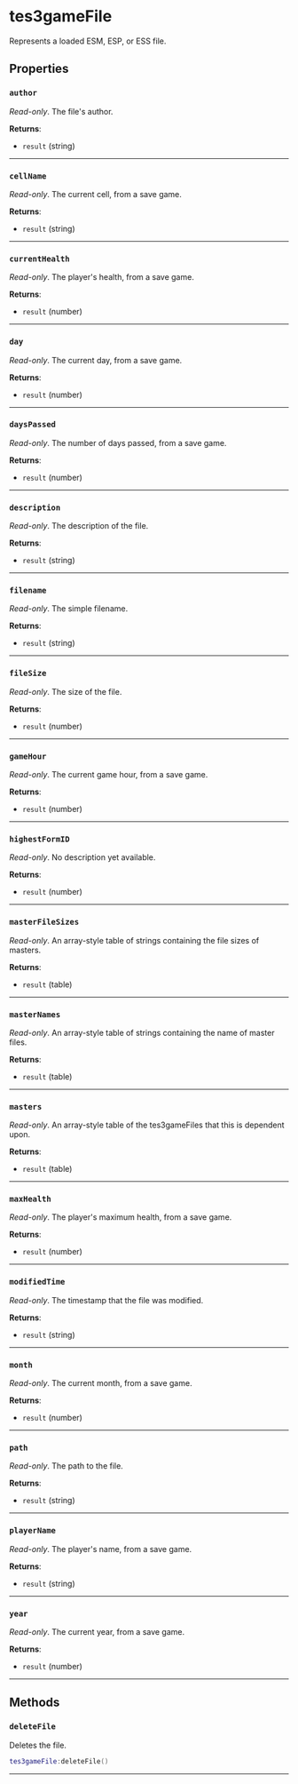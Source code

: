 # tes3gameFile

Represents a loaded ESM, ESP, or ESS file.

## Properties

### `author`

*Read-only*. The file's author.

**Returns**:

* `result` (string)

***

### `cellName`

*Read-only*. The current cell, from a save game.

**Returns**:

* `result` (string)

***

### `currentHealth`

*Read-only*. The player's health, from a save game.

**Returns**:

* `result` (number)

***

### `day`

*Read-only*. The current day, from a save game.

**Returns**:

* `result` (number)

***

### `daysPassed`

*Read-only*. The number of days passed, from a save game.

**Returns**:

* `result` (number)

***

### `description`

*Read-only*. The description of the file.

**Returns**:

* `result` (string)

***

### `filename`

*Read-only*. The simple filename.

**Returns**:

* `result` (string)

***

### `fileSize`

*Read-only*. The size of the file.

**Returns**:

* `result` (number)

***

### `gameHour`

*Read-only*. The current game hour, from a save game.

**Returns**:

* `result` (number)

***

### `highestFormID`

*Read-only*. No description yet available.

**Returns**:

* `result` (number)

***

### `masterFileSizes`

*Read-only*. An array-style table of strings containing the file sizes of masters.

**Returns**:

* `result` (table)

***

### `masterNames`

*Read-only*. An array-style table of strings containing the name of master files.

**Returns**:

* `result` (table)

***

### `masters`

*Read-only*. An array-style table of the tes3gameFiles that this is dependent upon.

**Returns**:

* `result` (table)

***

### `maxHealth`

*Read-only*. The player's maximum health, from a save game.

**Returns**:

* `result` (number)

***

### `modifiedTime`

*Read-only*. The timestamp that the file was modified.

**Returns**:

* `result` (string)

***

### `month`

*Read-only*. The current month, from a save game.

**Returns**:

* `result` (number)

***

### `path`

*Read-only*. The path to the file.

**Returns**:

* `result` (string)

***

### `playerName`

*Read-only*. The player's name, from a save game.

**Returns**:

* `result` (string)

***

### `year`

*Read-only*. The current year, from a save game.

**Returns**:

* `result` (number)

***

## Methods

### `deleteFile`

Deletes the file.

```lua
tes3gameFile:deleteFile()
```

***

